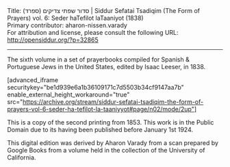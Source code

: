 <html>
<head></head>
<body>
Title: סדור שפתי צדיקים (ספרד)‏ | Siddur Sefatai Tsadiqim (The Form of Prayers) vol. 6: Seder haTefilot laTaaniyot (1838)<br />
Primary contributor: aharon-nissen.varady<br />
For attribution and license, please consult the following URL: <a href="http://opensiddur.org/?p=32865">http://opensiddur.org/?p=32865</a>
<p />
<hr />

The sixth volume in a set of prayerbooks compiled for Spanish &amp; Portuguese Jews in the United States, edited by Isaac Leeser, in 1838.

[advanced_iframe securitykey="be1d939e6a1b36109171c7d5503b34cf9147aa7b" enable_external_height_workaround="true" src="https://archive.org/stream/siddur-sefatai-tsadiqim-the-form-of-prayers-vol-6-seder-ha-tefilot-la-taaniyyot#page/n02/mode/2up"]

This is a copy of the second printing from 1853. This work is in the Public Domain due to its having been published before January 1st 1924.

This digital edition was derived by Aharon Varady from a scan prepared by Google Books from a volume held in the collection of the University of California.
</body>
</html>